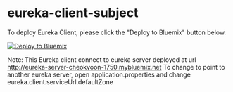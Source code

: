 # eureka-client-subject

To deploy Eureka Client, please click the "Deploy to Bluemix" button below.

[![Deploy to Bluemix](https://bluemix.net/deploy/button.png)](https://bluemix.net/deploy?repository=https://github.com/snippet-java/spring-boot-demo)

Note: This Eureka client connect to eureka server deployed at url http://eureka-server-cheokvoon-1750.mybluemix.net
To change to point to another eureka server, open application.properties and change eureka.client.serviceUrl.defaultZone